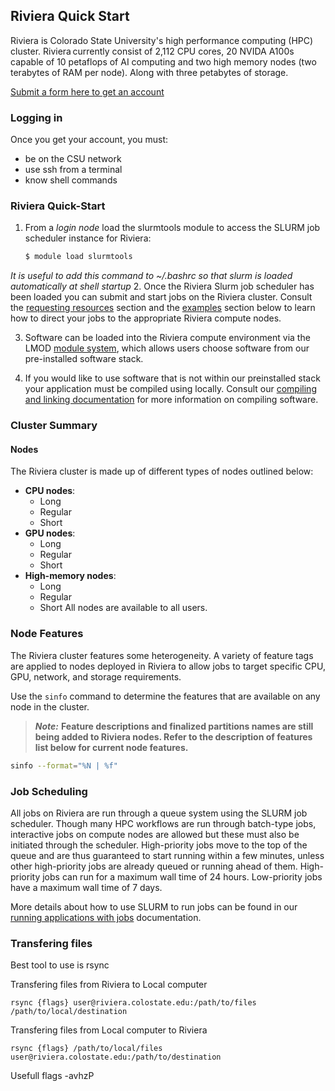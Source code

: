 ## Riviera Quick Start

Riviera is Colorado State University's high performance computing (HPC) cluster. Riviera currently consist of  2,112 CPU cores, 20 NVIDA A100s capable of 10 petaflops of AI computing and two high memory nodes (two terabytes of RAM per node). Along with three petabytes of storage.

[Submit a form here to get an account](https://www.research.colostate.edu/dsri/hpc-riviera/)

### Logging in

Once you get your account, you must:
- be on the CSU network
- use ssh from a terminal
- know shell commands

### Riviera Quick-Start

1. From a *login node* load the slurmtools module to access the SLURM job scheduler instance for Riviera:
   ```bash
   $ module load slurmtools
   ```
*It is useful to add this command to ~/.bashrc so that slurm is loaded automatically at shell startup*
2. Once the Riviera Slurm job scheduler has been loaded you can submit and start jobs on the Riviera cluster. Consult the [requesting resources](#requesting-resources) section and the [examples](#examples) section below to learn how to direct your jobs to the appropriate Riviera compute nodes.

3. Software can be loaded into the Riviera compute environment via the LMOD [module system](../../compute/modules.html), which allows users choose software from our pre-installed software stack.

4. If you would like to use software that is not within our preinstalled stack your application must be compiled using locally. Consult our [compiling and linking documentation](../../compute/compiling.md) for more information on compiling software. 
### Cluster Summary
#### Nodes
The Riviera cluster is made up of different types of nodes outlined below:
- **CPU nodes**: 
	- Long 
	- Regular 
	- Short
- **GPU nodes**:
	-  Long 
	- Regular 
	- Short
- **High-memory nodes**:
	-  Long 
	- Regular 
	- Short
All nodes are available to all users.
### Node Features
The Riviera cluster features some heterogeneity. A variety of feature tags are applied to nodes deployed in Riviera to allow jobs to target specific CPU, GPU, network, and storage requirements.

Use the `sinfo` command to determine the features that are available on any node in the cluster.

> _**Note:**_ **Feature descriptions and finalized partitions names are still being added to Riviera nodes. Refer to the description of features list below for current node features.**

```bash
sinfo --format="%N | %f"
```

### Job Scheduling

All jobs on Riviera are run through a queue system using the SLURM job scheduler. Though many HPC workflows are run through batch-type jobs, interactive jobs on compute nodes are allowed but these must also be initiated through the scheduler. High-priority jobs move to the top of the queue and are thus guaranteed to start running within a few minutes, unless other high-priority jobs are already queued or running ahead of them. High-priority jobs can run for a maximum wall time of 24 hours. Low-priority jobs have a maximum wall time of 7 days.

More details about how to use SLURM to run jobs can be found in our [running applications with jobs](../../running-jobs/running-apps-with-jobs.md) documentation.

### Transfering files

Best tool to use is rsync 

Transfering files from Riviera to Local computer
```
rsync {flags} user@riviera.colostate.edu:/path/to/files /path/to/local/destination
```

Transfering files from Local computer to Riviera
```
rsync {flags} /path/to/local/files user@riviera.colostate.edu:/path/to/destination
```

Usefull flags
-avhzP
